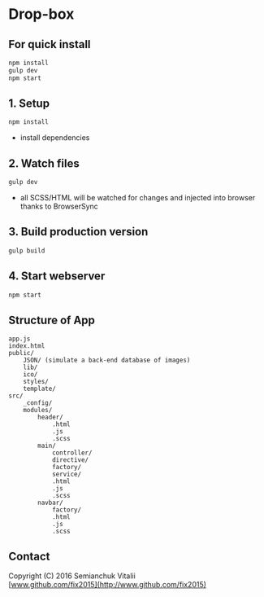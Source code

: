 # Drop-box

## For quick install
```bash
npm install
gulp dev
npm start
```

## 1. Setup
```bash
npm install
```
- install dependencies

## 2. Watch files
```bash
gulp dev
```
- all SCSS/HTML will be watched for changes and injected into browser thanks to BrowserSync

## 3. Build production version
```bash
gulp build
```
## 4. Start webserver
```bash
npm start
```
## Structure of App
```
app.js
index.html
public/
    JSON/ (simulate a back-end database of images)
    lib/
    ico/
    styles/
    template/
src/
    _config/
    modules/
        header/
            .html
            .js
            .scss
        main/
            controller/
            directive/
            factory/
            service/
            .html
            .js
            .scss
        navbar/
            factory/
            .html
            .js
            .scss
```

## Contact
Copyright (C) 2016 Semianchuk Vitalii<br>
[www.github.com/fix2015](http://www.github.com/fix2015)<br>